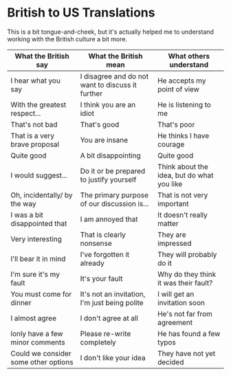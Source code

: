 # British to US Translations

This is a bit tongue-and-cheek, but it's actually helped me to understand working with the British culture a bit more.


What the British say | What the British mean | What others understand
--- | --- | ---
I hear what you say | I disagree and do not want to discuss it further | He accepts my point of view
With the greatest respect... | I think you are an idiot | He is listening to me
That's not bad | That's good | That's poor
That is a very brave proposal | You are insane | He thinks I have courage
Quite good | A bit disappointing | Quite good
I would suggest... | Do it or be prepared to justify yourself | Think about the idea, but do what you like
Oh, incidentally/ by the way | The primary purpose of our discussion is... | That is not very important
I was a bit disappointed that | I am annoyed that | It doesn't really matter
Very interesting | That is clearly nonsense | They are impressed
I'll bear it in mind | I've forgotten it already | They will probably do it
I'm sure it's my fault | It's your fault | Why do they think it was their fault?
You must come for dinner | It's not an invitation, I'm just being polite | I will get an invitation soon
I almost agree | I don't agree at all | He's not far from agreement
lonly have a few minor comments | Please re-write completely | He has found a few typos
Could we consider some other options | I don't like your idea | They have not yet decided
